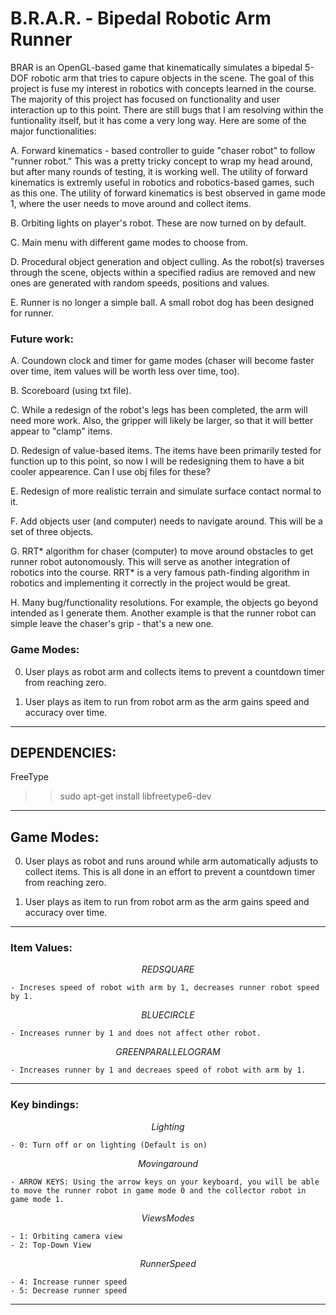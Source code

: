 # B.R.A.R. - Bipedal Robotic Arm Runner

BRAR is an OpenGL-based game that kinematically simulates a bipedal 5-DOF robotic arm that tries to capure objects in the scene. The goal of this project is fuse my interest in robotics with concepts learned in the course. The majority of this project has focused on functionality and user interaction up to this point. There are still bugs that I am resolving within the funtionality itself, but it has come a very long way. Here are some of the major functionalities:

A. Forward kinematics - based controller to guide "chaser robot" to follow "runner robot." This was a pretty tricky concept to wrap my head around, but after many rounds of testing, it is working well. The utility of forward kinematics is extremly useful in robotics and robotics-based games, such as this one. The utility of forward kinematics is best observed in game mode 1, where the user needs to move around and collect items.

B. Orbiting lights on player's robot. These are now turned on by default.

C. Main menu with different game modes to choose from. 

D. Procedural object generation and object culling. As the robot(s) traverses through the scene, objects within a specified radius are removed and new ones are generated with random speeds, positions and values.  

E. Runner is no longer a simple ball. A small robot dog has been designed for runner.

### Future work:

A. Coundown clock and timer for game modes (chaser will become faster over time, item values will be worth less over time, too).

B. Scoreboard (using txt file).

C. While a redesign of the robot's legs has been completed, the arm will need more work. Also, the gripper will likely be larger, so that it will better appear to "clamp" items. 

D. Redesign of value-based items. The items have been primarily tested for function up to this point, so now I will be redesigning them to have a bit cooler appearence. Can I use obj files for these?

E. Redesign of more realistic terrain and simulate surface contact normal to it.

F. Add objects user (and computer) needs to navigate around. This will be a set of three objects.

G. RRT* algorithm for chaser (computer) to move around obstacles to get runner robot autonomously. This will serve as another integration of robotics into the course. RRT* is a very famous path-finding algorithm in robotics and implementing it correctly in the project would be great.

H. Many bug/functionality resolutions. For example, the objects go beyond intended as I generate them. Another example is that the runner robot can simple leave the chaser's grip - that's a new one. 

### Game Modes:

0) User plays as robot arm and collects items to prevent a countdown timer from reaching zero.

1) User plays as item to run from robot arm as the arm gains speed and accuracy over time.


---

## DEPENDENCIES:

FreeType

>> sudo apt-get install libfreetype6-dev

--- 

## Game Modes:

0) User plays as robot and runs around while arm automatically adjusts to collect items. This is all done in an effort to prevent a countdown timer from reaching zero.

1) User plays as item to run from robot arm as the arm gains speed and accuracy over time.

--- 

### Item Values:

$$ RED SQUARE $$

    - Increses speed of robot with arm by 1, decreases runner robot speed by 1.

$$ BLUE CIRCLE $$

    - Increases runner by 1 and does not affect other robot.

$$ GREEN PARALLELOGRAM $$

    - Increases runner by 1 and decreaes speed of robot with arm by 1.

--- 

### Key bindings:

$$ Lighting $$

    - 0: Turn off or on lighting (Default is on)

$$ Moving around $$

    - ARROW KEYS: Using the arrow keys on your keyboard, you will be able to move the runner robot in game mode 0 and the collector robot in game mode 1.

$$ Views Modes $$

    - 1: Orbiting camera view
    - 2: Top-Down View

$$ Runner Speed $$

    - 4: Increase runner speed 
    - 5: Decrease runner speed

--- 
